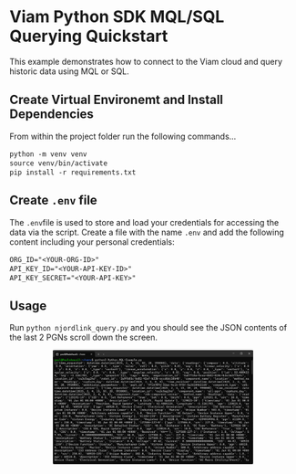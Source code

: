 # Viam Python SDK MQL/SQL Querying Quickstart

This example demonstrates how to connect to the Viam cloud and query historic data using MQL or SQL.

## Create Virtual Environemt and Install Dependencies

From within the project folder run the following commands...

```
python -m venv venv
source venv/bin/activate
pip install -r requirements.txt
```

## Create `.env` file

The `.env`file is used to store and load your credentials for accessing the data via the script.
Create a file with the name `.env` and add the following content including your personal credentials:

```
ORG_ID="<YOUR-ORG-ID>"
API_KEY_ID="<YOUR-API-KEY-ID>"
API_KEY_SECRET="<YOUR-API-KEY>"
```

## Usage

Run `python njordlink_query.py` and you should see the JSON contents of the last 2 PGNs scroll down the screen.

<div align="center">
<img src="https://github.com/digitalyacht/Getting-Started-with-Njord-Cloud/blob/5d50a3e0b195bcee5ec81c3c6494d43e5bdca88a/images/Python_Output.png" width=70%>
</div>
